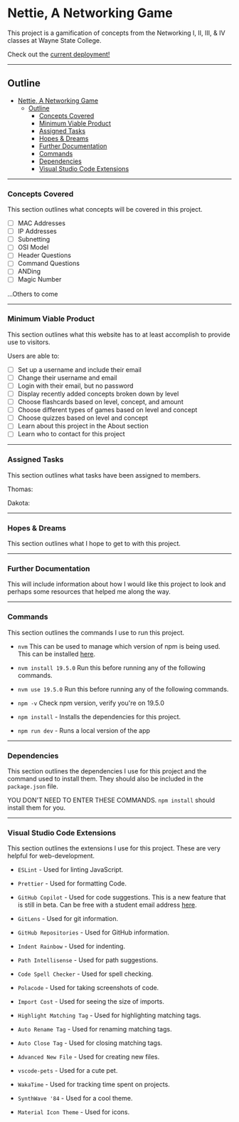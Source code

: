 # Nettie, A Networking Game

This project is a gamification of concepts from the Networking I, II, III, & IV classes at Wayne State College.

Check out the [current deployment!][Deployment]

---

## Outline

- [Nettie, A Networking Game](#nettie-a-networking-game)
	- [Outline](#outline)
		- [Concepts Covered](#concepts-covered)
		- [Minimum Viable Product](#minimum-viable-product)
		- [Assigned Tasks](#assigned-tasks)
		- [Hopes \& Dreams](#hopes--dreams)
		- [Further Documentation](#further-documentation)
		- [Commands](#commands)
		- [Dependencies](#dependencies)
		- [Visual Studio Code Extensions](#visual-studio-code-extensions)

---

### Concepts Covered
<div name="concepts-covered"/>

This section outlines what concepts will be covered in this project.
- [ ] MAC Addresses
- [ ] IP Addresses
- [ ] Subnetting
- [ ] OSI Model
- [ ] Header Questions
- [ ] Command Questions
- [ ] ANDing
- [ ] Magic Number

...Others to come

---

### Minimum Viable Product
<div name="minimum-viable-product"/>

This section outlines what this website has to at least accomplish to provide use to visitors.

Users are able to:
- [ ] Set up a username and include their email
- [ ] Change their username and email
- [ ] Login with their email, but no password
- [ ] Display recently added concepts broken down by level
- [ ] Choose flashcards based on level, concept, and amount
- [ ] Choose different types of games based on level and concept
- [ ] Choose quizzes based on level and concept
- [ ] Learn about this project in the About section
- [ ] Learn who to contact for this project

---

### Assigned Tasks
<div name="assigned-tasks"/>

This section outlines what tasks have been assigned to members.

Thomas:

Dakota:

---

### Hopes & Dreams
<div name="hopes-dreams"/>

This section outlines what I hope to get to with this project.


---

### Further Documentation
<div name="documentation"/>

This will include information about how I would like this project to look and perhaps some resources that helped me along the way.

---

### Commands
<div name="commands"/>

This section outlines the commands I use to run this project.

- `nvm` This can be used to manage which version of npm is being used. This can be installed [here][nvm].

- `nvm install 19.5.0` Run this before running any of the following commands.

- `nvm use 19.5.0` Run this before running any of the following commands.

- `npm -v` Check npm version, verify you're on 19.5.0

- `npm install` - Installs the dependencies for this project.

- `npm run dev` - Runs a local version of the app
 
---

### Dependencies
<div name="dependencies"/>

This section outlines the dependencies I use for this project and the command used to install them. They should also be included in the `package.json` file.

YOU DON'T NEED TO ENTER THESE COMMANDS. `npm install` should install them for you.

---

### Visual Studio Code Extensions
<div name="vscode-extensions"/>

This section outlines the extensions I use for this project. These are very helpful for web-development.

- `ESLint` - Used for linting JavaScript.

- `Prettier` - Used for formatting Code.

- `GitHub Copilot` - Used for code suggestions. This is a new feature that is still in beta. Can be free with a student email address [here][GitHubEducation].

- `GitLens` - Used for git information. 

- `GitHub Repositories` - Used for GitHub information. 

- `Indent Rainbow` - Used for indenting. 

- `Path Intellisense` - Used for path suggestions. 

- `Code Spell Checker` - Used for spell checking. 

- `Polacode` - Used for taking screenshots of code. 

- `Import Cost` - Used for seeing the size of imports. 

- `Highlight Matching Tag` - Used for highlighting matching tags. 

- `Auto Rename Tag` - Used for renaming matching tags. 

- `Auto Close Tag` - Used for closing matching tags. 

- `Advanced New File` - Used for creating new files. 

- `vscode-pets` - Used for a cute pet. 

- `WakaTime` - Used for tracking time spent on projects.

- `SynthWave '84` - Used for a cool theme.

- `Material Icon Theme` - Used for icons.

[Deployment]: https://www.wscnettie.com
[GitHubEducation]: https://education.github.com/pack
[nvm]: https://github.com/coreybutler/nvm-windows/releases